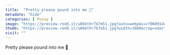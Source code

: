 ```yaml
---
title:  "Pretty please pound into me 🤍"
metadate: "hide"
categories: [ Pussy ]
image: "https://preview.redd.it/u0kbthr7b7m51.jpg?auto=webp&s=cf060914d09f87869949d5a0d48355a30734a232"
thumb: "https://preview.redd.it/u0kbthr7b7m51.jpg?width=1080&crop=smart&auto=webp&s=68525b120244701c331d4762063045d946255456"
visit: ""
---
```

Pretty please pound into me 🤍

